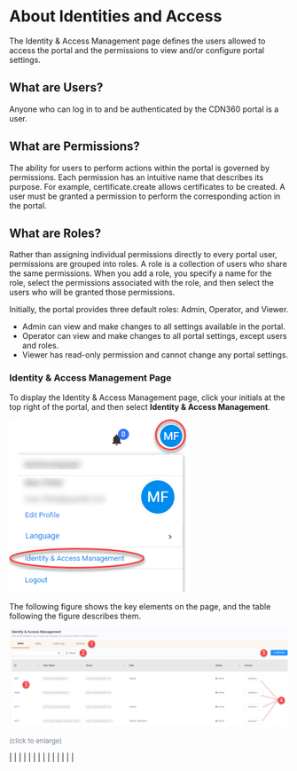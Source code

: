 <!--?xml version="1.0" encoding="utf-8"?-->

<link href="../Resources/TableStyles/Rows.css" rel="stylesheet" madcap:stylesheettype="table">

# About Identities and Access

The Identity & Access Management page defines the users allowed to access the portal and the permissions to view and/or configure portal settings.



## What are Users?

Anyone who can log in to and be authenticated by the CDN360 portal is a user.



## What are Permissions?

The ability for users to perform actions within the portal is governed by permissions. Each permission has an intuitive name that describes its purpose. For example, certificate.create allows certificates to be created. A user must be granted a permission to perform the corresponding action in the portal.



## What are Roles?

Rather than assigning individual permissions directly to every portal user, permissions are grouped into roles. A role is a collection of users who share the same permissions. When you add a role, you specify a name for the role, select the permissions associated with the role, and then select the users who will be granted those permissions.

Initially, the portal provides three default roles: Admin, Operator, and Viewer.

- Admin can view and make changes to all settings available in the portal.
- Operator can view and make changes to all portal settings, except users and roles.
- Viewer has read-only permission and cannot change any portal settings.

<!-- -->



### Identity & Access Management Page

To display the Identity & Access Management page, click your initials at the top right of the portal, and then select **Identity & Access Management**.

![null](<../Resources/Images/Selecting the Identity and Access Management Page.png>)

The following figure shows the key elements on the page, and the table following the figure describes them.

![null](<../Resources/Images/Identity & Access Management Page.png>)

<span style="color: #708090; font-size: 9pt;">(click to enlarge)</span>

|  |
|  |
|  |
|  |
|  |
|  |
|  |

